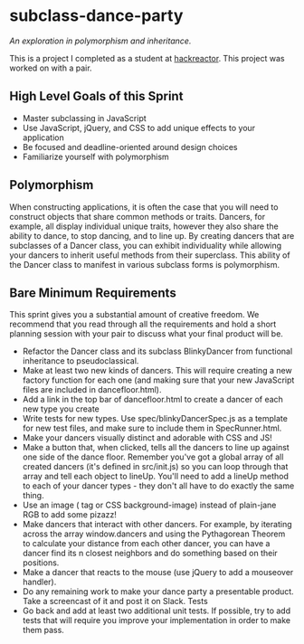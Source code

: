 # subclass-dance-party
*An exploration in polymorphism and inheritance.*

This is a project I completed as a student at [hackreactor](http://hackreactor.com). This project was worked on with a pair.

## High Level Goals of this Sprint
* Master subclassing in JavaScript
* Use JavaScript, jQuery, and CSS to add unique effects to your application
* Be focused and deadline-oriented around design choices
* Familiarize yourself with polymorphism

## Polymorphism
When constructing applications, it is often the case that you will need to construct objects that share common methods or traits. Dancers, for example, all display individual unique traits, however they also share the ability to dance, to stop dancing, and to line up. By creating dancers that are subclasses of a Dancer class, you can exhibit individuality while allowing your dancers to inherit useful methods from their superclass. This ability of the Dancer class to manifest in various subclass forms is polymorphism.

## Bare Minimum Requirements
This sprint gives you a substantial amount of creative freedom. We recommend that you read through all the requirements and hold a short planning session with your pair to discuss what your final product will be.

* Refactor the Dancer class and its subclass BlinkyDancer from functional inheritance to pseudoclassical.
* Make at least two new kinds of dancers. This will require creating a new factory function for each one (and making sure that your new JavaScript files are included in dancefloor.html).
* Add a link in the top bar of dancefloor.html to create a dancer of each new type you create
* Write tests for new types. Use spec/blinkyDancerSpec.js as a template for new test files, and make sure to include them in SpecRunner.html.
* Make your dancers visually distinct and adorable with CSS and JS!
* Make a button that, when clicked, tells all the dancers to line up against one side of the dance floor. Remember you've got a global array of all created dancers (it's defined in src/init.js) so you can loop through that array and tell each object to lineUp. You'll need to add a lineUp method to each of your dancer types - they don't all have to do exactly the same thing.
* Use an image (<img> tag or CSS background-image) instead of plain-jane RGB to add some pizazz!
* Make dancers that interact with other dancers. For example, by iterating across the array window.dancers and using the Pythagorean Theorem to calculate your distance from each other dancer, you can have a dancer find its n closest neighbors and do something based on their positions.
* Make a dancer that reacts to the mouse (use jQuery to add a mouseover handler).
* Do any remaining work to make your dance party a presentable product. Take a screencast of it and post it on Slack.
Tests
* Go back and add at least two additional unit tests. If possible, try to add tests that will require you improve your implementation in order to make them pass.